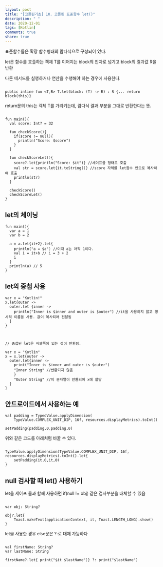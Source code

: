 ```yaml
---
layout: post
title: "[코틀린기초] 10. 코틀린 표준함수 let()"
description: " "
date: 2020-12-01
tags: [Kotlin]
comments: true
share: true
--- 
```



표준함수들은 확장 함수형태의 람다식으로 구성되어 있다.  
  
let은 함수를 호출하는 객체 T를 이어지는 block의 인자로 넘기고 block의 결과값 R을 반환

다른 메서드를 실행하거나 연산을 수행해야 하는 경우에 사용한다.


```

public inline fun <T,R> T.let(block: (T) -> R) : R {... return block(this)}

```

return문의 this는 객체 T를 가리키는데, 람다식 결과 부분을 그대로 반환한다는 뜻.  

```

fun main(){
  val score: Int? = 32
  
  fun checkScore(){
    if(score != null){
      println("Score: $score")
    }
  }
  
  fun checkScoreLet(){
    score?.let{println("Score: $it")} //세이프콜 형태로 호출
    val str = score.let{it.toString()} //score 자체를 let함수 안으로 복사하여 호출
    println(str)
  }
  
  checkScore()
  checkScoreLet()
}

```

## let의 체이닝  

```
fun main(){
  var a = 1
  var b = 2
  
  a = a.let{it+2}.let{ 
    println("a = $a") //이때 a는 아직 1이다.
    val i = it+b // i = 3 + 2  
    i
  }
  println(a) // 5
}
```

## let의 중첩 사용  

```
var x = "Kotlin!"
x.let{outer ->
  outer.let {inner ->
    println("Inner is $inner and outer is $outer") //it을 사용하지 않고 명시적 이름을 사용. 값이 복사되어 전달됨
  }
}



// 중첩된 let은 바깥쪽에 있는 것이 반환됨.

var x = "Kotlin"
x = x.let{outer ->
  outer.let{inner ->
    print("Inner is $inner and outer is $outer")
    "Inner String" //반환되지 않음
    }
    "Outer String" //이 문자열이 반환되어 x에 할당
  }
}

```

## 안드로이드에서 사용하는 예  

```
val padding = TypedValue.applyDimension(
    TypeValue.COMPLEX_UNIT_DIP, 16f, resources.displayMetrics).toInt()

setPadding(padding,0,padding,0)
```

위와 같은 코드를 아래처럼 바꿀 수 있다.  

```

TypeValue.applyDimension(TypeValue.COMPLEX_UNIT_DIP, 16f, resources.displayMetrics).toInt().let{
    setPadding(it,0,it,0)
}

```

## null 검사할 때 let() 사용하기  

let을 세이프 콜과 함께 사용하면 if(null != obj) 같은 검사부분을 대체할 수 있음
  
```

var obj: String?

obj?.let{
    Toast.makeText(applicationContext, it, Toast.LENGTH_LONG).show()
}

```

let을 사용한 경우 else문은 ?:로 대체 가능하다

```

val firstName: String?
var lastMane: String

firstName?.let{ print("$it $lastName")} ?: print("$lastName")

```
